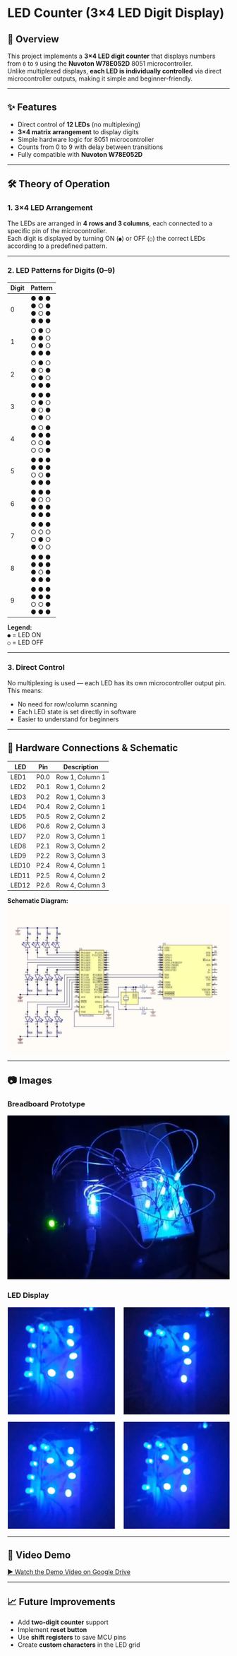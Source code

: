 # LED Counter (3×4 LED Digit Display)

## 📌 Overview
This project implements a **3×4 LED digit counter** that displays numbers from `0` to `9` using the **Nuvoton W78E052D** 8051 microcontroller.  
Unlike multiplexed displays, **each LED is individually controlled** via direct microcontroller outputs, making it simple and beginner-friendly.

---

## ✨ Features
- Direct control of **12 LEDs** (no multiplexing)
- **3×4 matrix arrangement** to display digits
- Simple hardware logic for 8051 microcontroller
- Counts from 0 to 9 with delay between transitions
- Fully compatible with **Nuvoton W78E052D**

---

## 🛠 Theory of Operation
### 1. 3×4 LED Arrangement
The LEDs are arranged in **4 rows and 3 columns**, each connected to a specific pin of the microcontroller.  
Each digit is displayed by turning ON (`●`) or OFF (`○`) the correct LEDs according to a predefined pattern.

---

### 2. LED Patterns for Digits (0–9)

| Digit | Pattern |
|-------|---------|
| 0 | ● ● ●<br>● ○ ●<br>● ○ ●<br>● ● ● |
| 1 | ○ ● ○<br>● ● ○<br>○ ● ○<br>● ● ● |
| 2 | ○ ● ○<br>● ○ ●<br>○ ● ○<br>● ● ● |
| 3 | ● ● ●<br>○ ● ○<br>● ○ ●<br>○ ● ○ |
| 4 | ● ○ ●<br>● ● ●<br>○ ○ ●<br>○ ○ ● |
| 5 | ● ● ●<br>● ● ●<br>○ ○ ●<br>● ● ● |
| 6 | ● ● ●<br>● ○ ○<br>● ● ●<br>● ● ● |
| 7 | ● ● ●<br>○ ○ ○<br>○ ● ○<br>● ○ ○ |
| 8 | ● ● ●<br>● ● ●<br>● ○ ●<br>● ● ● |
| 9 | ● ● ●<br>● ● ●<br>○ ○ ●<br>● ● ● |

**Legend:**  
`●` = LED ON  
`○` = LED OFF

---

### 3. Direct Control
No multiplexing is used — each LED has its own microcontroller output pin.  
This means:
- No need for row/column scanning
- Each LED state is set directly in software
- Easier to understand for beginners

---

## 🔌 Hardware Connections & Schematic

| LED   | Pin   | Description         |
|-------|-------|---------------------|
| LED1  | P0.0  | Row 1, Column 1     |
| LED2  | P0.1  | Row 1, Column 2     |
| LED3  | P0.2  | Row 1, Column 3     |
| LED4  | P0.4  | Row 2, Column 1     |
| LED5  | P0.5  | Row 2, Column 2     |
| LED6  | P0.6  | Row 2, Column 3     |
| LED7  | P2.0  | Row 3, Column 1     |
| LED8  | P2.1  | Row 3, Column 2     |
| LED9  | P2.2  | Row 3, Column 3     |
| LED10 | P2.4  | Row 4, Column 1     |
| LED11 | P2.5  | Row 4, Column 2     |
| LED12 | P2.6  | Row 4, Column 3     |

**Schematic Diagram:**  
![Schematic](Counter_Schematic.png)

---

## 📷 Images
### Breadboard Prototype
![Breadboard Setup](Counter_Breadboard.jpg)

### LED Display
![LED Display](Counter_Display.png)

---

## 🎥 Video Demo
[▶ Watch the Demo Video on Google Drive](https://drive.google.com/file/d/18hk5LdeibKrLbNs9CSVs4PtyMj-ImLJP/view?usp=sharing)

---

## 📈 Future Improvements
- Add **two-digit counter** support  
- Implement **reset button**  
- Use **shift registers** to save MCU pins  
- Create **custom characters** in the LED grid  

